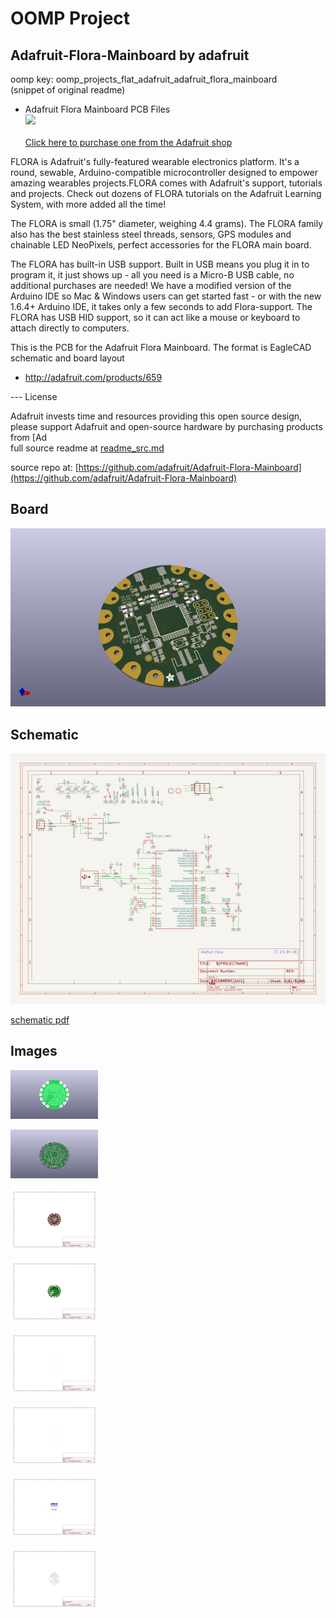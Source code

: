 # OOMP Project  
## Adafruit-Flora-Mainboard  by adafruit  
  
oomp key: oomp_projects_flat_adafruit_adafruit_flora_mainboard  
(snippet of original readme)  
  
- Adafruit Flora Mainboard PCB Files  
<a href="http://www.adafruit.com/products/659"><img src="assets/659.jpg?raw=true" width="500px"><br/>  
Click here to purchase one from the Adafruit shop</a>  
  
FLORA is Adafruit's fully-featured wearable electronics platform. It's a round, sewable, Arduino-compatible microcontroller designed to empower amazing wearables projects.FLORA comes with Adafruit's support, tutorials and projects. Check out dozens of FLORA tutorials on the Adafruit Learning System, with more added all the time!  
  
The FLORA is small (1.75" diameter, weighing 4.4 grams). The FLORA family also has the best stainless steel threads, sensors, GPS modules and chainable LED NeoPixels, perfect accessories for the FLORA main board.   
  
The FLORA has built-in USB support. Built in USB means you plug it in to program it, it just shows up - all you need is a Micro-B USB cable, no additional purchases are needed! We have a modified version of the Arduino IDE so Mac & Windows users can get started fast - or with the new 1.6.4+ Arduino IDE, it takes only a few seconds to add Flora-support. The FLORA has USB HID support, so it can act like a mouse or keyboard to attach directly to computers.  
  
This is the PCB for the Adafruit Flora Mainboard. The format is EagleCAD schematic and board layout  
- http://adafruit.com/products/659  
  
--- License  
  
Adafruit invests time and resources providing this open source design, please support Adafruit and open-source hardware by purchasing products from [Ad  
  full source readme at [readme_src.md](readme_src.md)  
  
source repo at: [https://github.com/adafruit/Adafruit-Flora-Mainboard](https://github.com/adafruit/Adafruit-Flora-Mainboard)  
## Board  
  
[![working_3d.png](working_3d_600.png)](working_3d.png)  
## Schematic  
  
[![working_schematic.png](working_schematic_600.png)](working_schematic.png)  
  
[schematic pdf](working_schematic.pdf)  
## Images  
  
[![working_3D_bottom.png](working_3D_bottom_140.png)](working_3D_bottom.png)  
  
[![working_3D_top.png](working_3D_top_140.png)](working_3D_top.png)  
  
[![working_assembly_page_01.png](working_assembly_page_01_140.png)](working_assembly_page_01.png)  
  
[![working_assembly_page_02.png](working_assembly_page_02_140.png)](working_assembly_page_02.png)  
  
[![working_assembly_page_03.png](working_assembly_page_03_140.png)](working_assembly_page_03.png)  
  
[![working_assembly_page_04.png](working_assembly_page_04_140.png)](working_assembly_page_04.png)  
  
[![working_assembly_page_05.png](working_assembly_page_05_140.png)](working_assembly_page_05.png)  
  
[![working_assembly_page_06.png](working_assembly_page_06_140.png)](working_assembly_page_06.png)  

